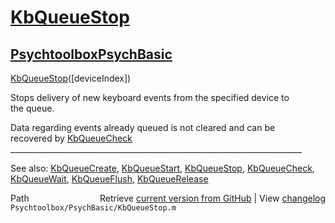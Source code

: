 # [KbQueueStop](KbQueueStop)
## [Psychtoolbox](Psychtoolbox)[PsychBasic](PsychBasic)

[KbQueueStop](KbQueueStop)([deviceIndex])  
  
Stops delivery of new keyboard events from the specified device to   
the queue.  
  
Data regarding events already queued is not cleared and can be   
recovered by [KbQueueCheck](KbQueueCheck)  
\_\_\_\_\_\_\_\_\_\_\_\_\_\_\_\_\_\_\_\_\_\_\_\_\_\_\_\_\_\_\_\_\_\_\_\_\_\_\_\_\_\_\_\_\_\_\_\_\_\_\_\_\_\_\_\_\_\_\_\_\_\_\_\_\_\_\_\_\_\_\_\_\_  
  
See also: [KbQueueCreate](KbQueueCreate), [KbQueueStart](KbQueueStart), [KbQueueStop](KbQueueStop), [KbQueueCheck](KbQueueCheck),  
           [KbQueueWait](KbQueueWait), [KbQueueFlush](KbQueueFlush), [KbQueueRelease](KbQueueRelease)  




<div class="code_header" style="text-align:right;">
  <span style="float:left;">Path&nbsp;&nbsp;</span> <span class="counter">Retrieve <a href=
  "https://raw.github.com/Psychtoolbox-3/Psychtoolbox-3/beta/Psychtoolbox/PsychBasic/KbQueueStop.m">current version from GitHub</a> | View <a href=
  "https://github.com/Psychtoolbox-3/Psychtoolbox-3/commits/beta/Psychtoolbox/PsychBasic/KbQueueStop.m">changelog</a></span>
</div>
<div class="code">
  <code>Psychtoolbox/PsychBasic/KbQueueStop.m</code>
</div>

